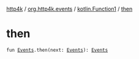 [http4k](../../index.md) / [org.http4k.events](../index.md) / [kotlin.Function1](index.md) / [then](./then.md)

# then

`fun `[`Events`](../-events.md)`.then(next: `[`Events`](../-events.md)`): `[`Events`](../-events.md)